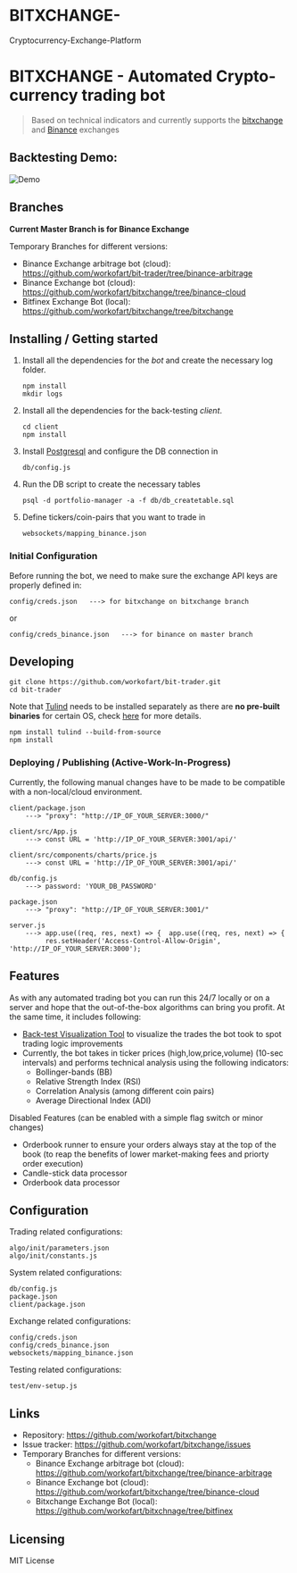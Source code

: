 # BITXCHANGE-
Cryptocurrency-Exchange-Platform
# BITXCHANGE - Automated Crypto-currency trading bot
> Based on technical indicators and currently supports the [bitxchange](https://www.bitpro77.com/) and [Binance](https://www.binance.com/en) exchanges

## Backtesting Demo:
![Demo](https://raw.githubusercontent.com/workofart/bitxchange/master/backtest-demo.gif)

## Branches 
**Current Master Branch is for Binance Exchange**

Temporary Branches for different versions:
  - Binance Exchange arbitrage bot (cloud): https://github.com/workofart/bit-trader/tree/binance-arbitrage
  - Binance Exchange bot (cloud): https://github.com/workofart/bitxchange/tree/binance-cloud
  - Bitfinex Exchange Bot (local): https://github.com/workofart/bitxchange/tree/bitxchange

## Installing / Getting started

1. Install all the dependencies for the *bot* and create the necessary log folder.

    ```shell
    npm install
    mkdir logs
    ```

2. Install all the dependencies for the back-testing *client*.
    ```shell
    cd client
    npm install
    ```

3. Install [Postgresql](https://www.postgresql.org/download/) and configure the DB connection in
    ```
    db/config.js
    ```

4. Run the DB script to create the necessary tables
    ```shell
    psql -d portfolio-manager -a -f db/db_createtable.sql
    ```

5. Define tickers/coin-pairs that you want to trade in
    ```
    websockets/mapping_binance.json
    ```


### Initial Configuration

Before running the bot, we need to make sure the exchange API keys are properly defined in:

```
config/creds.json   ---> for bitxchange on bitxchange branch
```
or
```
config/creds_binance.json   ---> for binance on master branch
```

## Developing

```shell
git clone https://github.com/workofart/bit-trader.git
cd bit-trader
```


Note that [Tulind](https://github.com/TulipCharts/tulipnode) needs to be installed separately as there are **no pre-built binaries** for certain OS, check [here](https://github.com/TulipCharts/tulipnode#installation) for more details.

```shell
npm install tulind --build-from-source
npm install
```


### Deploying / Publishing (**Active-Work-In-Progress**)

Currently, the following manual changes have to be made to be compatible with a non-local/cloud environment.


```
client/package.json
    ---> "proxy": "http://IP_OF_YOUR_SERVER:3000/"

client/src/App.js
    ---> const URL = 'http://IP_OF_YOUR_SERVER:3001/api/'

client/src/components/charts/price.js
    ---> const URL = 'http://IP_OF_YOUR_SERVER:3001/api/'

db/config.js
    ---> password: 'YOUR_DB_PASSWORD'

package.json
    ---> "proxy": "http://IP_OF_YOUR_SERVER:3001/"

server.js
    ---> app.use((req, res, next) => {	app.use((req, res, next) => {
         res.setHeader('Access-Control-Allow-Origin', 'http://IP_OF_YOUR_SERVER:3000');
```


## Features

As with any automated trading bot you can run this 24/7 locally or on a server and hope that the out-of-the-box algorithms can bring you profit. At the same time, it includes following:

* [Back-test Visualization Tool]((localhost:3001)) to visualize the trades the bot took to spot trading logic improvements
* Currently, the bot takes in ticker prices (high,low,price,volume) (10-sec intervals) and performs technical analysis using the following indicators:
    * Bollinger-bands (BB)
    * Relative Strength Index (RSI)
    * Correlation Analysis (among different coin pairs)
    * Average Directional Index (ADI)

Disabled Features (can be enabled with a simple flag switch or minor changes)
* Orderbook runner to ensure your orders always stay at the top of the book (to reap the benefits of lower market-making fees and priorty order execution)
* Candle-stick data processor
* Orderbook data processor

## Configuration

Trading related configurations:
```
algo/init/parameters.json
algo/init/constants.js
```

System related configurations:
```
db/config.js
package.json
client/package.json
```
Exchange related configurations:
```
config/creds.json
config/creds_binance.json
websockets/mapping_binance.json
```

Testing related configurations:
```
test/env-setup.js
```

## Links

- Repository: https://github.com/workofart/bitxchange
- Issue tracker: https://github.com/workofart/bitxchange/issues
- Temporary Branches for different versions:
  - Binance Exchange arbitrage bot (cloud): https://github.com/workofart/bitxchange/tree/binance-arbitrage
  - Binance Exchange bot (cloud): https://github.com/workofart/bitxchange/tree/binance-cloud
  - Bitxchange Exchange Bot (local): https://github.com/workofart/bitxchnage/tree/bitfinex


## Licensing

MIT License

